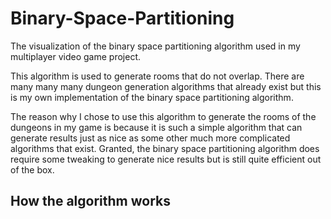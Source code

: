 # Binary-Space-Partitioning
The visualization of the binary space partitioning algorithm used in my multiplayer video game project.

This algorithm is used to generate rooms that do not overlap. There are many many many dungeon generation algorithms that already exist but this is my own implementation of the binary space partitioning algorithm.

The reason why I chose to use this algorithm to generate the rooms of the dungeons in my game is because it is such a simple algorithm that can generate results just as nice as some other much more complicated algorithms that exist. Granted, the binary space partitioning algorithm does require some tweaking to generate nice results but is still quite efficient out of the box.

## How the algorithm works
